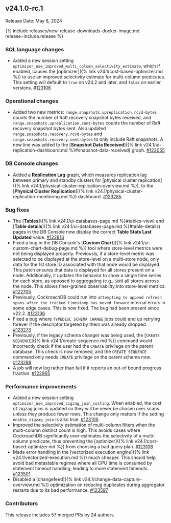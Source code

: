 ## v24.1.0-rc.1

Release Date: May 8, 2024

{% include releases/new-release-downloads-docker-image.md release=include.release %}

<h3 id="v24-1-0-rc-1-sql-language-changes">SQL language changes</h3>

- Added a new session setting `optimizer_use_improved_multi_column_selectivity_estimate`, which if enabled, causes the [optimizer]({% link v24.1/cost-based-optimizer.md %}) to use an improved selectivity estimate for multi-column predicates. This setting will default to `true` on v24.2 and later, and `false` on earlier versions. [#123106][#123106]

<h3 id="v24-1-0-rc-1-operational-changes">Operational changes</h3>

- Added two new metrics: `range.snapshots.upreplication.rcvd-bytes` counts the number of Raft recovery snapshot bytes received, and `range.snapshots.upreplication.sent-bytes` counts the number of Raft recovery snapshot bytes sent. Also updated `range.snapshots.recovery.rcvd-bytes` and `range.snapshots.recovery.sent-bytes` to only include Raft snapshots. A new line was added to the [**Snapshot Data Received**]({% link v24.1/ui-replication-dashboard.md %}#snapshot-data-received) graph. [#123055][#123055]

<h3 id="v24-1-0-rc-1-db-console-changes">DB Console changes</h3>

- Added a **Replication Lag** graph, which measures replication lag between primary and standby clusters for [physical cluster replication]({% link v24.1/physical-cluster-replication-overview.md %}), to the [**Physical Cluster Replication**]({% link v24.1/physical-cluster-replication-monitoring.md %}) dashboard. [#123285][#123285]

<h3 id="v24-1-0-rc-1-bug-fixes">Bug fixes</h3>

- The [**Tables**]({% link v24.1/ui-databases-page.md %}#tables-view) and [**Table details**]({% link v24.1/ui-databases-page.md %}#table-details) pages in the DB Console now display the correct **Table Stats Last Updated** value. [#122816][#122816]
- Fixed a bug in the DB Console's [**Custom Chart**]({% link v24.1/ui-custom-chart-debug-page.md %}) tool where store-level metrics were not being displayed properly. Previously, if a store-level metric was selected to be displayed at the store-level on a multi-store node, only data for the 1st store ID associated with that node would be displayed.  This patch ensures that data is displayed for all stores present on a node. Additionally, it updates the behavior to show a single time series for each store, as opposed to aggregating (e.g., `SUM`) all stores across the node. This allows finer-grained observability into store-level metrics. [#122705][#122705]
- Previously, CockroachDB could run into `attempting to append refresh spans after the tracked timestamp has moved forward` internal errors in some edge cases. This is now fixed. The bug had been present since v22.2. [#123136][#123136]
- Fixed a bug where `TYPEDESC SCHEMA CHANGE` jobs could end up retrying forever if the descriptor targeted by them was already dropped. [#123273][#123273]
- Previously, if the legacy schema changer was being used, the [`CREATE SEQUENCE`]({% link v24.1/create-sequence.md %}) command would incorrectly check if the user had the `CREATE` privilege on the parent database. This check is now removed, and the `CREATE SEQUENCE` command only needs `CREATE` privilege on the parent schema now. [#123289][#123289]
- A job will now log rather than fail if it reports an out-of bound progress fraction. [#122965][#122965]

<h3 id="v24-1-0-rc-1-performance-improvements">Performance improvements</h3>

- Added a new session setting `optimizer_use_improved_zigzag_join_costing`. When enabled, the cost of zigzag joins is updated so they will be never be chosen over scans unless they produce fewer rows. This change only matters if the setting `enable_zigzag_join` is also true. [#123106][#123106]
- Improved the selectivity estimation of multi-column filters when the multi-column distinct count is high. This avoids cases where CockroachDB significantly over-estimates the selectivity of a multi-column predicate, thus preventing the [optimizer]({% link v24.1/cost-based-optimizer.md %}) from choosing a bad query plan. [#123106][#123106]
- Made error handling in the [vectorized execution engine]({% link v24.1/vectorized-execution.md %}) much cheaper. This should help avoid bad metastable regimes where all CPU time is consumed by statement timeout handling, leading to more statement timeouts. [#123501][#123501]
- Disabled a [changefeed]({% link v24.1/change-data-capture-overview.md %}) optimization on reducing duplicates during aggregator restarts due to its bad performance. [#123597][#123597]

<div class="release-note-contributors" markdown="1">

<h3 id="v24-1-0-rc-1-contributors">Contributors</h3>

This release includes 57 merged PRs by 24 authors.

</div>

[#122705]: https://github.com/cockroachdb/cockroach/pull/122705
[#122816]: https://github.com/cockroachdb/cockroach/pull/122816
[#122965]: https://github.com/cockroachdb/cockroach/pull/122965
[#123055]: https://github.com/cockroachdb/cockroach/pull/123055
[#123106]: https://github.com/cockroachdb/cockroach/pull/123106
[#123136]: https://github.com/cockroachdb/cockroach/pull/123136
[#123144]: https://github.com/cockroachdb/cockroach/pull/123144
[#123273]: https://github.com/cockroachdb/cockroach/pull/123273
[#123285]: https://github.com/cockroachdb/cockroach/pull/123285
[#123289]: https://github.com/cockroachdb/cockroach/pull/123289
[#123373]: https://github.com/cockroachdb/cockroach/pull/123373
[#123501]: https://github.com/cockroachdb/cockroach/pull/123501
[#123597]: https://github.com/cockroachdb/cockroach/pull/123597
[1958fa48e]: https://github.com/cockroachdb/cockroach/commit/1958fa48e
[5c5e596ff]: https://github.com/cockroachdb/cockroach/commit/5c5e596ff
